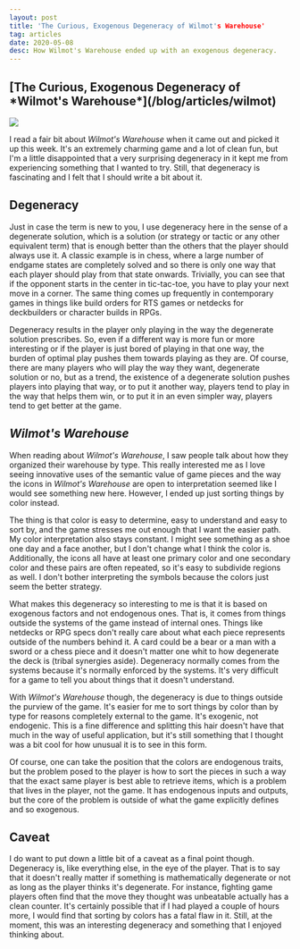 ```yaml
---
layout: post
title: 'The Curious, Exogenous Degeneracy of Wilmot's Warehouse'
tag: articles
date: 2020-05-08
desc: How Wilmot's Warehouse ended up with an exogenous degeneracy.
---
```

<h2>[The Curious, Exogenous Degeneracy of *Wilmot's Warehouse*](/blog/articles/wilmot)</h2>
<img src="/blogImages/Wilmot1.png" />

I read a fair bit about *Wilmot's Warehouse* when it came out and picked it up this week. It's an extremely charming game and a lot of clean fun, but I'm a little disappointed that a very surprising degeneracy in it kept me from experiencing something that I wanted to try. Still, that degeneracy is fascinating and I felt that I should write a bit about it.

## Degeneracy

Just in case the term is new to you, I use degeneracy here in the sense of a degenerate solution, which is a solution (or strategy or tactic or any other equivalent term) that is enough better than the others that the player should always use it. A classic example is in chess, where a large number of endgame states are completely solved and so there is only one way that each player should play from that state onwards. Trivially, you can see that if the opponent starts in the center in tic-tac-toe, you have to play your next move in a corner. The same thing comes up frequently in contemporary games in things like build orders for RTS games or netdecks for deckbuilders or character builds in RPGs.


Degeneracy results in the player only playing in the way the degenerate solution prescribes. So, even if a different way is more fun or more interesting or if the player is just bored of playing in that one way, the burden of optimal play pushes them towards playing as they are. Of course, there are many players who will play the way they want, degenerate solution or no, but as a trend, the existence of a degenerate solution pushes players into playing that way, or to put it another way, players tend to play in the way that helps them win, or to put it in an even simpler way, players tend to get better at the game.

## *Wilmot's Warehouse*

When reading about *Wilmot's Warehouse*, I saw people talk about how they organized their warehouse by type. This really interested me as I love seeing innovative uses of the semantic value of game pieces and the way the icons in *Wilmot's Warehouse* are open to interpretation seemed like I would see something new here. However, I ended up just sorting things by color instead.


The thing is that color is easy to determine, easy to understand and easy to sort by, and the game stresses me out enough that I want the easier path. My color interpretation also stays constant. I might see something as a shoe one day and a face another, but I don't change what I think the color is. Additionally, the icons all have at least one primary color and one secondary color and these pairs are often repeated, so it's easy to subdivide regions as well. I don't bother interpreting the symbols because the colors just seem the better strategy.


What makes this degeneracy so interesting to me is that it is based on exogenous factors and not endogenous ones. That is, it comes from things outside the systems of the game instead of internal ones. Things like netdecks or RPG specs don't really care about what each piece represents outside of the numbers behind it. A card could be a bear or a man with a sword or a chess piece and it doesn't matter one whit to how degenerate the deck is (tribal synergies aside). Degeneracy normally comes from the systems because it's normally enforced by the systems. It's very difficult for a game to tell you about things that it doesn't understand.


With *Wilmot's Warehouse* though, the degeneracy is due to things outside the purview of the game. It's easier for me to sort things by color than by type for reasons completely external to the game. It's exogenic, not endogenic. This is a fine difference and splitting this hair doesn't have that much in the way of useful application, but it's still something that I thought was a bit cool for how unusual it is to see in this form.


Of course, one can take the position that the colors are endogenous traits, but the problem posed to the player is how to sort the pieces in such a way that the exact same player is best able to retrieve items, which is a problem that lives in the player, not the game. It has endogenous inputs and outputs, but the core of the problem is outside of what the game explicitly defines and so exogenous.

## Caveat

I do want to put down a little bit of a caveat as a final point though. Degeneracy is, like everything else, in the eye of the player. That is to say that it doesn't really matter if something is mathematically degenerate or not as long as the player thinks it's degenerate. For instance, fighting game players often find that the move they thought was unbeatable actually has a clean counter. It's certainly possible that if I had played a couple of hours more, I would find that sorting by colors has a fatal flaw in it. Still, at the moment, this was an interesting degeneracy and something that I enjoyed thinking about.


